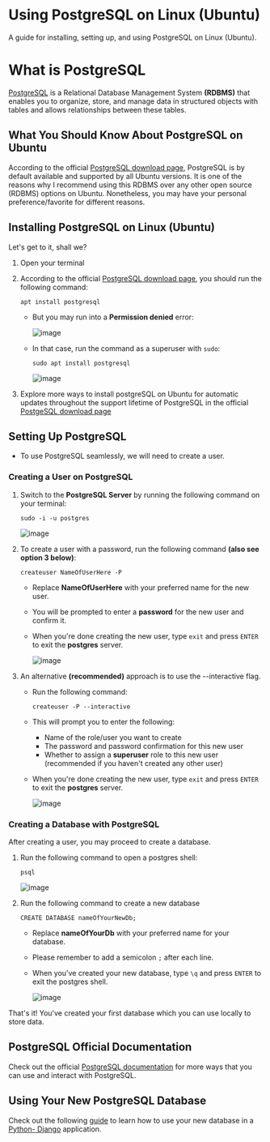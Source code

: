 # Using PostgreSQL on Linux (Ubuntu)

A guide for installing, setting up, and using PostgreSQL on Linux (Ubuntu).

# What is PostgreSQL

[PostgreSQL](https://www.postgresql.org/) is a Relational Database Management System **(RDBMS)** that enables you to organize, store, and manage data in structured objects with tables and allows relationships between these tables. 

## What You Should Know About PostgreSQL on Ubuntu

According to the official [PostgreSQL download page](https://www.postgresql.org/download/linux/ubuntu/), PostgreSQL is by default available and supported by all Ubuntu versions. It is one of the reasons why I recommend using this RDBMS over any other open source (RDBMS) options on Ubuntu. Nonetheless, you may have your personal preference/favorite for different reasons.

## Installing PostgreSQL on Linux (Ubuntu)

Let's get to it, shall we? 

1. Open your terminal 

2. According to the official [PostgreSQL download page](https://www.postgresql.org/download/linux/ubuntu/), you should run the following command:

    ```
    apt install postgresql
    ```

    - But you may run into a **Permission denied** error: 
    
        ![image](https://github.com/benie254/postgresql-on-linux/assets/99865051/644d8d1f-e5a7-4da2-9246-65cf05c9b8c0)

    - In that case, run the command as a superuser with `sudo`:
        ```
        sudo apt install postgresql
        ```

        ![image](https://github.com/benie254/postgresql-on-linux/assets/99865051/0a2ff42b-09d6-4161-b04c-1efcdc98d784)

3. Explore more ways to install postgreSQL on Ubuntu for automatic updates throughout the support lifetime of PostgreSQL in the official [PostgeSQL download page](https://www.postgresql.org/download/linux/ubuntu/)

## Setting Up PostgreSQL

- To use PostgreSQL seamlessly, we will need to create a user.

### Creating a User on PostgreSQL

1. Switch to the **PostgreSQL Server** by running the following command on your terminal:

    ```
    sudo -i -u postgres
    ```
    ![image](https://github.com/benie254/postgresql-on-linux/assets/99865051/e2569a8a-9ac9-43b4-9423-165d68548c33)

2. To create a user with a password, run the following command **(also see option 3 below)**:

    ```
    createuser NameOfUserHere -P
    ```

    - Replace **NameOfUserHere** with your preferred name for the new user.
    - You will be prompted to enter a **password** for the new user and confirm it.
    - When you're done creating the new user, type `exit` and press `ENTER` to exit the **postgres** server.

        ![image](https://github.com/benie254/postgresql-on-linux/assets/99865051/e5faf676-23ea-434d-b6fe-70276235d6e3)

3. An alternative **(recommended)** approach is to use the --interactive flag.
    - Run the following command:

        ```
        createuser -P --interactive
        ```

    - This will prompt you to enter the following:
        - Name of the role/user you want to create
        - The password and password confirmation for this new user
        - Whether to assign a **superuser** role to this new user (recommended if you haven't created any other user)

    - When you're done creating the new user, type `exit` and press `ENTER` to exit the **postgres** server.

        ![image](https://github.com/benie254/postgresql-on-linux/assets/99865051/9856a932-59f0-441c-9f47-b828c03f6bf1)

### Creating a Database with PostgreSQL

After creating a user, you may proceed to create a database.

1. Run the following command to open a postgres shell:

    ```
    psql
    ```

    ![image](https://github.com/benie254/postgresql-on-linux/assets/99865051/484120cd-6590-466e-8cda-7580465b6bce)

2. Run the following command to create a new database

    ```
    CREATE DATABASE nameOfYourNewDb;
    ```

    - Replace **nameOfYourDb** with your preferred name for your database.
    - Please remember to add a semicolon `;` after each line.
    - When you've created your new database, type `\q` and press `ENTER` to exit the postgres shell.

        ![image](https://github.com/benie254/postgresql-on-linux/assets/99865051/aa6b2e15-b124-45f8-b916-bbcabf0e0103)

That's it! You've created your first database which you can use locally to store data.

## PostgreSQL Official Documentation

Check out the official [PostgreSQL documentation](https://www.postgresql.org/docs/) for more ways that you can use and interact with PostgreSQL.

## Using Your New PostgreSQL Database

Check out the following [guide]() to learn how to use your new database in a [Python- Django](https://www.djangoproject.com/) application.
